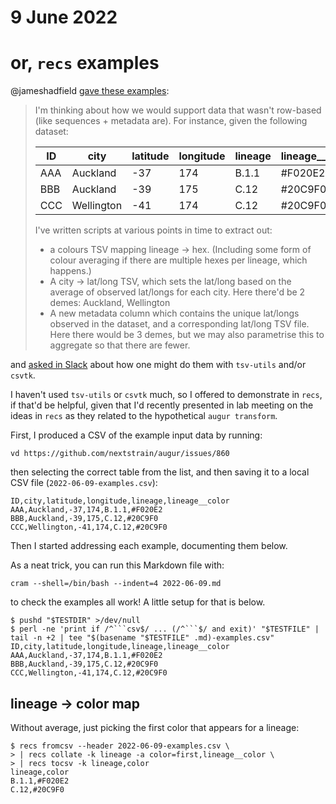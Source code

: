 # 9 June 2022
# or, `recs` examples

@jameshadfield [gave these examples](https://github.com/nextstrain/augur/issues/860#issuecomment-1150642112):

> I'm thinking about how we would support data that wasn't row-based (like sequences + metadata are). For instance, given the following dataset:
> 
> ID | city | latitude | longitude | lineage | lineage__color
> -- | -- | -- | -- | -- | --
> AAA | Auckland | -37 | 174 | B.1.1 | #F020E2
> BBB | Auckland | -39 | 175 | C.12 | #20C9F0
> CCC | Wellington | -41 | 174 | C.12 | #20C9F0
> 
> I've written scripts at various points in time to extract out:
> * a colours TSV mapping lineage -> hex. (Including some form of colour averaging if there are multiple hexes per lineage, which happens.)
> * A city -> lat/long TSV, which sets the lat/long based on the average of observed lat/longs for each city. Here there'd be 2 demes: Auckland, Wellington
> * A new metadata column which contains the unique lat/longs observed in the dataset, and a corresponding lat/long TSV file. Here there would be 3 demes, but we may also parametrise this to aggregate so that there are fewer. 

and [asked in
Slack](https://bedfordlab.slack.com/archives/C01LCTT7JNN/p1654804775348649)
about how one might do them with `tsv-utils` and/or `csvtk`.

I haven't used `tsv-utils` or `csvtk` much, so I offered to demonstrate in
`recs`, if that'd be helpful, given that I'd recently presented in lab meeting
on the ideas in `recs` as they related to the hypothetical `augur transform`.

First, I produced a CSV of the example input data by running:

```
vd https://github.com/nextstrain/augur/issues/860
```

then selecting the correct table from the list, and then saving it to a local
CSV file (`2022-06-09-examples.csv`):

```csv
ID,city,latitude,longitude,lineage,lineage__color
AAA,Auckland,-37,174,B.1.1,#F020E2
BBB,Auckland,-39,175,C.12,#20C9F0
CCC,Wellington,-41,174,C.12,#20C9F0
```

Then I started addressing each example, documenting them below.

As a neat trick, you can run this Markdown file with:

```
cram --shell=/bin/bash --indent=4 2022-06-09.md
```

to check the examples all work!  A little setup for that is below.

    $ pushd "$TESTDIR" >/dev/null
    $ perl -ne 'print if /^```csv$/ ... (/^```$/ and exit)' "$TESTFILE" | tail -n +2 | tee "$(basename "$TESTFILE" .md)-examples.csv"
    ID,city,latitude,longitude,lineage,lineage__color
    AAA,Auckland,-37,174,B.1.1,#F020E2
    BBB,Auckland,-39,175,C.12,#20C9F0
    CCC,Wellington,-41,174,C.12,#20C9F0

## lineage → color map

Without average, just picking the first color that appears for a lineage:

    $ recs fromcsv --header 2022-06-09-examples.csv \
    > | recs collate -k lineage -a color=first,lineage__color \
    > | recs tocsv -k lineage,color
    lineage,color
    B.1.1,#F020E2
    C.12,#20C9F0
